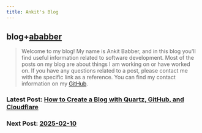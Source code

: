 ```yaml
---
title: Ankit's Blog 
---
```

## blog+[ababber](https://github.com/ababber)

> Welcome to my blog! My name is Ankit Babber, and in this blog you'll find useful information related to software development. Most of the posts on my blog are about things I am working on or have worked on. If you have any questions related to a post, please contact me with the specific link as a reference. You can find my contact information on my [GitHub](https://github.com/ababber).

### Latest Post: [How to Create a Blog with Quartz, GitHub, and Cloudflare](./2025/02/06-how-to-create-a-blog-with-quartz-github-and-cloudflare.md)

### Next Post: [2025-02-10](./2025/02/10.md)
